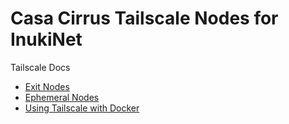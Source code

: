 # Casa Cirrus Tailscale Nodes for InukiNet

Tailscale Docs
 * [Exit Nodes](https://tailscale.com/kb/1103/exit-nodes)
 * [Ephemeral Nodes](https://tailscale.com/kb/1111/ephemeral-nodes)
 * [Using Tailscale with Docker](https://tailscale.com/kb/1282/docker)
